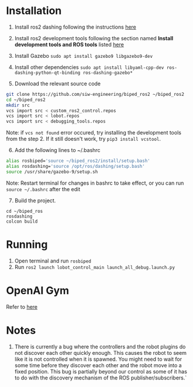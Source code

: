 # Installation
1. Install ros2 dashing following the instructions [here](https://index.ros.org//doc/ros2/Installation/Dashing/Linux-Install-Debians/)

2. Install ros2 development tools following the section named **Install development tools and ROS tools** listed [here](https://index.ros.org/doc/ros2/Installation/Dashing/Linux-Development-Setup/)

3. Install Gazebo
`sudo apt install gazebo9 libgazebo9-dev`

4. Install other dependencies 
`sudo apt install libyaml-cpp-dev ros-dashing-python-qt-binding ros-dashing-gazebo*`
5. Download the relevant source code
```bash
git clone https://github.com/siw-engineering/biped_ros2 ~/biped_ros2
cd ~/biped_ros2
mkdir src
vcs import src < custom_ros2_control.repos
vcs import src < lobot.repos
vcs import src < debugging_tools.repos
```
Note: if `vcs not found` error occured, try installing the development tools from the step 2. If it still doesn't work, try `pip3 install vcstool`.

6. Add the following lines to ~/.bashrc
```bash
alias rosbiped='source ~/biped_ros2/install/setup.bash'
alias rosdashing='source /opt/ros/dashing/setup.bash'
source /usr/share/gazebo-9/setup.sh
```
Note:  Restart terminal for changes in bashrc to take effect, or you can run `source ~/.bashrc` after the edit

7. Build the project.
```
cd ~/biped_ros
rosdashing
colcon build
```

# Running
1. Open terminal and run `rosbiped`
2. Run `ros2 launch lobot_control_main launch_all_debug.launch.py`

# OpenAI Gym
Refer to [here](https://github.com/pohzhiee/biped_gym)

# Notes
1. There is currently a bug where the controllers and the robot plugins do not discover each other quickly enough. This causes the robot to seem like it is not controlled when it is spawned. You might need to wait for some time before they discover each other and the robot move into a fixed position. This bug is partially beyond our control as some of it has to do with the discovery mechanism of the ROS publisher/subscribers.`
